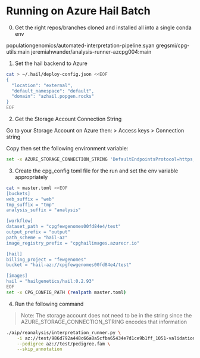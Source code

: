 # Running on Azure Hail Batch

0) Get the right repos/branches cloned and installed all into a single conda env

populationgenomics/automated-interpretation-pipeline:syan
gregsmi/cpg-utils:main
jeremiahwander/analysis-runner-azcpg004:main

1) Set the hail backend to Azure

```bash
cat > ~/.hail/deploy-config.json <<EOF
{
  "location": "external",
  "default_namespace": "default",
  "domain": "azhail.popgen.rocks"
}
EOF
```

2) Get the Storage Account Connection String

Go to your Storage Account on Azure then:
<Storage Account> > Access keys > Connection string

Copy then set the following environment variable:
```bash
set -x AZURE_STORAGE_CONNECTION_STRING 'DefaultEndpointsProtocol=https;AccountName=blablah;AccountKey=longkyestringthing;EndpointSuffix=core.windows.net'
```

3) Create the cpg_config toml file for the run and set the env
   variable appropriately

```bash
cat > master.toml <<EOF
[buckets]
web_suffix = "web"
tmp_suffix = "tmp"
analysis_suffix = "analysis"

[workflow]
dataset_path = "cpgfewgenomes00fd84e4/test"
output_prefix = "output"
path_scheme = "hail-az"
image_registry_prefix = "cpghailimages.azurecr.io"

[hail]
billing_project = "fewgenomes"
bucket = "hail-az://cpgfewgenomes00fd84e4/test"

[images]
hail = "hailgenetics/hail:0.2.93"
EOF
set -x CPG_CONFIG_PATH (realpath master.toml)
```

4) Run the following command

> Note: The storage account does not need to be in the string since
> the AZURE_STORAGE_CONNECTION_STRING encodes that information

```bash
./aip/reanalysis/interpretation_runner.py \
    -i az://test/986d792a448c66a8a5cfba65434e7d1ce9b1ff_1051-validation.mt \
    --pedigree az://test/pedigree.fam \
    --skip_annotation
````
